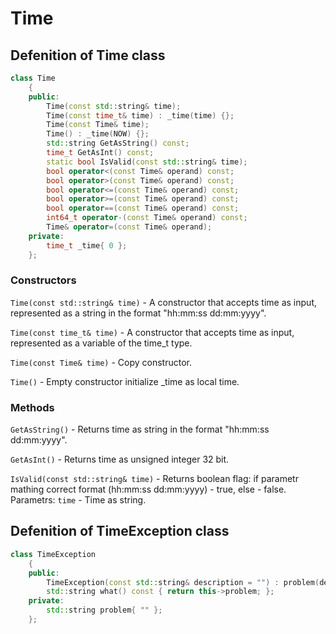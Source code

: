 # Time

## Defenition of Time class

```cpp
class Time
	{
	public:
		Time(const std::string& time);
		Time(const time_t& time) : _time(time) {};
		Time(const Time& time);
		Time() : _time(NOW) {};
		std::string GetAsString() const;
		time_t GetAsInt() const;
		static bool IsValid(const std::string& time);
		bool operator<(const Time& operand) const;
		bool operator>(const Time& operand) const;
		bool operator<=(const Time& operand) const;
		bool operator>=(const Time& operand) const;
		bool operator==(const Time& operand) const;
		int64_t operator-(const Time& operand) const;
		Time& operator=(const Time& operand);
	private:
		time_t _time{ 0 };
	};
```

### Constructors

`Time(const std::string& time)` - A constructor that accepts time as input, represented as a string in the format "hh:mm:ss dd:mm:yyyy".

`Time(const time_t& time)` - A constructor that accepts time as input, represented as a variable of the time_t type.

`Time(const Time& time)` - Copy constructor.

`Time()` - Empty constructor initialize _time as local time.

### Methods

`GetAsString()` - Returns time as string in the format "hh:mm:ss dd:mm:yyyy".

`GetAsInt()` - Returns time as unsigned integer 32 bit.

`IsValid(const std::string& time)` - Returns boolean flag: if parametr mathing correct format (hh:mm:ss dd:mm:yyyy) - true, else - false.
Parametrs: `time` - Time as string.

## Defenition of TimeException class

```cpp
class TimeException
	{
	public:
		TimeException(const std::string& description = "") : problem(description) {};
		std::string what() const { return this->problem; };
	private:
		std::string problem{ "" };
	};
```



